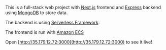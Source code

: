 This is a full-stack web project with [Next.js](https://nextjs.org/) frontend and [Express](https://expressjs.com/) backend using [MongoDB](https://www.mongodb.com/) to store data.

The backend is using [Serverless Framework](https://www.serverless.com/).

The frontend is run with [Amazon ECS](https://aws.amazon.com/ecs/)

Open [http://35.179.12.72:3000](http://35.179.12.72:3000) to see it live!

